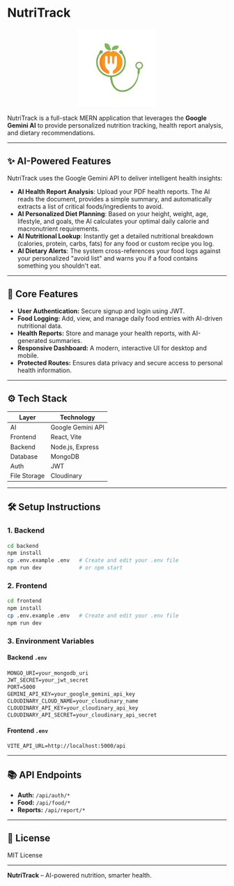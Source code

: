 # NutriTrack

<p align="center">
  <img src="frontend/public/images/Logo.png" alt="NutriTrack Logo" width="180"/>
</p>

NutriTrack is a full-stack MERN application that leverages the **Google Gemini AI** to provide personalized nutrition tracking, health report analysis, and dietary recommendations.

---

## ✨ AI-Powered Features

NutriTrack uses the Google Gemini API to deliver intelligent health insights:

-   **AI Health Report Analysis**: Upload your PDF health reports. The AI reads the document, provides a simple summary, and automatically extracts a list of critical foods/ingredients to avoid.
-   **AI Personalized Diet Planning**: Based on your height, weight, age, lifestyle, and goals, the AI calculates your optimal daily calorie and macronutrient requirements.
-   **AI Nutritional Lookup**: Instantly get a detailed nutritional breakdown (calories, protein, carbs, fats) for any food or custom recipe you log.
-   **AI Dietary Alerts**: The system cross-references your food logs against your personalized "avoid list" and warns you if a food contains something you shouldn't eat.

---

## 🚀 Core Features

-   **User Authentication:** Secure signup and login using JWT.
-   **Food Logging:** Add, view, and manage daily food entries with AI-driven nutritional data.
-   **Health Reports:** Store and manage your health reports, with AI-generated summaries.
-   **Responsive Dashboard:** A modern, interactive UI for desktop and mobile.
-   **Protected Routes:** Ensures data privacy and secure access to personal health information.

---

## ⚙️ Tech Stack

| Layer      | Technology         |
|------------|-------------------|
| AI           | Google Gemini API |
| Frontend   | React, Vite       |
| Backend    | Node.js, Express  |
| Database   | MongoDB           |
| Auth       | JWT               |
| File Storage | Cloudinary        |

---

## 🛠️ Setup Instructions

### 1. Backend

```bash
cd backend
npm install
cp .env.example .env   # Create and edit your .env file
npm run dev            # or npm start
```

### 2. Frontend

```bash
cd frontend
npm install
cp .env.example .env   # Create and edit your .env file
npm run dev
```

### 3. Environment Variables

#### Backend `.env`
```
MONGO_URI=your_mongodb_uri
JWT_SECRET=your_jwt_secret
PORT=5000
GEMINI_API_KEY=your_google_gemini_api_key
CLOUDINARY_CLOUD_NAME=your_cloudinary_name
CLOUDINARY_API_KEY=your_cloudinary_api_key
CLOUDINARY_API_SECRET=your_cloudinary_api_secret
```

#### Frontend `.env`
```
VITE_API_URL=http://localhost:5000/api
```

---

## 📚 API Endpoints

-   **Auth:** `/api/auth/*`
-   **Food:** `/api/food/*`
-   **Reports:** `/api/report/*`

---

## 📝 License

MIT License

---

**NutriTrack** – AI-powered nutrition, smarter health.
